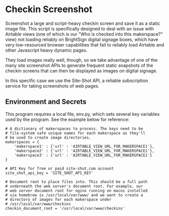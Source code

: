 # Checkin Screenshot

Screenshot a large and script-heavy checkin screen and save it as a static image file. This script is specifically designed to deal with an issue with Airtable views (one of which is our "Who is checked into this makerspace?" view) not loading reliably on BrightSign digital signage boxes, which have very low-resourced browser capabilities that fail to reliably load Airtable and other Javascript heavy dynamic pages.

They load images really well, though, so we take advantage of one of the many site screenshot APIs to generate frequent static snapshots of the checkin screens that can then be displayed as images on digital signage.

In this specific case we use the Site-Shot API, a reliable subscription service for taking screenshots of web pages.

## Environment and Secrets

This program requires a local file, env.py, which sets several key variables used by the program. See the example below for reference:

```
# A dictionary of makerspaces to process. The keys need to be
# file-system safe unique names for each makerspace as they'll
# be used to create image directories.
makerspaces = {
    'makerspace1' : {'url' : 'AIRTABLE_VIEW_URL_FOR_MAKERSPACE1'},
    'makerspace2' : {'url' : 'AIRTABLE_VIEW_URL_FOR_MAKERSPACE1'},
    'makerspace3' : {'url' : 'AIRTABLE_VIEW_URL_FOR_MAKERSPACE1'}
}

# API Key for free or paid site-shot.com account
site_shot_api_key = 'SITE_SHOT_API_KEY'

# Document root to place files into. This should be a full path
# underneath the web server's document root. For example, our
# web server document root for nginx running on macos installed
# via homebrew is /usr/local/var/www/ and we want to create a
# directory of images for each makerspace under
# /usr/local/var/www/checkins
checkin_document_root = '/usr/local/var/www/checkins'
```
